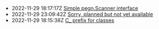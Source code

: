 * 2022-11-29 18:17:17Z [Simple pegn.Scanner interface](../4)
* 2022-11-29 23:09:42Z [Sorry, planned but not yet available](../0)
* 2022-11-29 18:15:38Z [C_ prefix for classes](../3)
